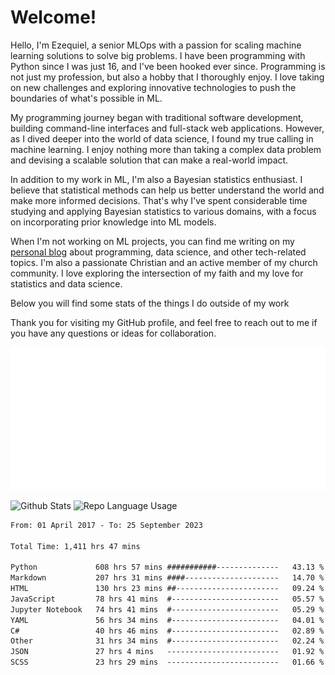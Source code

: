# Welcome!

Hello, I'm Ezequiel, a senior MLOps with a passion for scaling machine learning solutions to solve big problems. I have been programming with Python since I was just 16, and I've been hooked ever since. Programming is not just my profession, but also a hobby that I thoroughly enjoy. I love taking on new challenges and exploring innovative technologies to push the boundaries of what's possible in ML.

My programming journey began with traditional software development, building command-line interfaces and full-stack web applications. However, as I dived deeper into the world of data science, I found my true calling in machine learning. I enjoy nothing more than taking a complex data problem and devising a scalable solution that can make a real-world impact.

In addition to my work in ML, I'm also a Bayesian statistics enthusiast. I believe that statistical methods can help us better understand the world and make more informed decisions. That's why I've spent considerable time studying and applying Bayesian statistics to various domains, with a focus on incorporating prior knowledge into ML models.

When I'm not working on ML projects, you can find me writing on my [personal blog](https://elc.github.io) about programming, data science, and other tech-related topics. I'm also a passionate Christian and an active member of my church community. I love exploring the intersection of my faith and my love for statistics and data science.

Below you will find some stats of the things I do outside of my work

Thank you for visiting my GitHub profile, and feel free to reach out to me if you have any questions or ideas for collaboration.

![RSS Feed](metrics.plugin.rss.svg)

![Github Stats](https://github-readme-stats.vercel.app/api?username=elc&show_icons=true&theme=gruvbox&border_radius=20&include_all_commits=true&count_private=true&card_width=450) ![Repo Language Usage](https://github-readme-stats.vercel.app/api/top-langs?username=elc&show_icons=true&theme=gruvbox&border_radius=20&include_all_commits=true&count_private=true&layout=compact&langs_count=5&card_width=400)


<!--START_SECTION:waka-->

```txt
From: 01 April 2017 - To: 25 September 2023

Total Time: 1,411 hrs 47 mins

Python             608 hrs 57 mins ###########--------------   43.13 %
Markdown           207 hrs 31 mins ####---------------------   14.70 %
HTML               130 hrs 23 mins ##-----------------------   09.24 %
JavaScript         78 hrs 41 mins  #------------------------   05.57 %
Jupyter Notebook   74 hrs 41 mins  #------------------------   05.29 %
YAML               56 hrs 34 mins  #------------------------   04.01 %
C#                 40 hrs 46 mins  #------------------------   02.89 %
Other              31 hrs 34 mins  #------------------------   02.24 %
JSON               27 hrs 4 mins   -------------------------   01.92 %
SCSS               23 hrs 29 mins  -------------------------   01.66 %
```

<!--END_SECTION:waka-->
